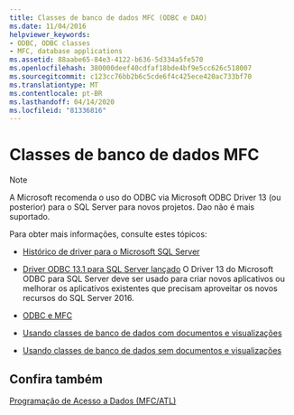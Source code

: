 ```yaml
---
title: Classes de banco de dados MFC (ODBC e DAO)
ms.date: 11/04/2016
helpviewer_keywords:
- ODBC, ODBC classes
- MFC, database applications
ms.assetid: 88aabe65-84e3-4122-b636-5d334a5fe570
ms.openlocfilehash: 380000deef40cdfaf18bde4bf9e5cc626c518007
ms.sourcegitcommit: c123cc76bb2b6c5cde6f4c425ece420ac733bf70
ms.translationtype: MT
ms.contentlocale: pt-BR
ms.lasthandoff: 04/14/2020
ms.locfileid: "81336816"
---
```

# <a name="mfc-database-classes"></a>Classes de banco de dados MFC

> [!NOTE]
> A Microsoft recomenda o uso do ODBC via Microsoft ODBC Driver 13 (ou posterior) para o SQL Server para novos projetos. Dao não é mais suportado.

Para obter mais informações, consulte estes tópicos:

- [Histórico de driver para o Microsoft SQL Server](/sql/connect/connect-history)

- [Driver ODBC 13.1 para SQL Server lançado](https://blogs.technet.microsoft.com/dataplatforminsider/2016/08/03/odbc-driver-13-1-for-sql-server-released/) O Driver 13 do Microsoft ODBC para SQL Server deve ser usado para criar novos aplicativos ou melhorar os aplicativos existentes que precisam aproveitar os novos recursos do SQL Server 2016.

- [ODBC e MFC](../data/odbc/odbc-and-mfc.md)

- [Usando classes de banco de dados com documentos e visualizações](../data/mfc-using-database-classes-with-documents-and-views.md)

- [Usando classes de banco de dados sem documentos e visualizações](../data/mfc-using-database-classes-without-documents-and-views.md)

## <a name="see-also"></a>Confira também

[Programação de Acesso a Dados (MFC/ATL)](../data/data-access-programming-mfc-atl.md)
